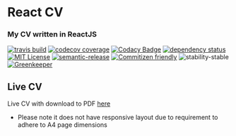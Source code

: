 # React CV

### My CV written in ReactJS
[![travis build](https://img.shields.io/travis/crisboarna/react-cv.svg)](https://travis-ci.org/crisboarna/react-cv)
[![codecov coverage](https://img.shields.io/codecov/c/github/crisboarna/react-cv.svg)](https://codecov.io/gh/crisboarna/react-cv)
[![Codacy Badge](https://api.codacy.com/project/badge/Grade/8d87ae38dea34aa09d0daa0ab81b81cd)](https://www.codacy.com/app/crisboarna/react-cv)
[![dependency status](https://img.shields.io/david/crisboarna/react-cv.svg)](https://david-dm.org/crisboarna/react-cv)
[![MIT License](https://img.shields.io/github/license/crisboarna/react-cv.svg)](http://opensource.org/licenses/MIT)
[![semantic-release](https://img.shields.io/badge/%20%20%F0%9F%93%A6%F0%9F%9A%80-semantic--release-e10079.svg?style=flat-square)](https://github.com/semantic-release/semantic-release)
[![Commitizen friendly](https://img.shields.io/badge/commitizen-friendly-brightgreen.svg?style=flat-square)](http://commitizen.github.io/cz-cli/)
![stability-stable](https://img.shields.io/badge/stability-stable-green.svg)
[![Greenkeeper](https://badges.greenkeeper.io/crisboarna/react-skillbars.svg)](https://greenkeeper.io/)

## Live CV
Live CV with download to PDF [here](https://crisboarna.github.io/react-cv)
* Please note it does not have responsive layout due to requirement to adhere to A4 page dimensions
